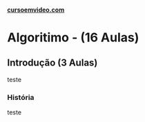 #### [cursoemvideo.com](https://www.cursoemvideo.com/course/)

# Algoritimo - (16 Aulas)

## Introdução (3 Aulas)

teste

### História

teste
